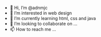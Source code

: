 - 👋 Hi, I’m @adnmjc
- 👀 I’m interested in web design
- 🌱 I’m currently learning html, css and java
- 💞️ I’m looking to collaborate on ...
- 📫 How to reach me ...

<!---
adnmjc/adnmjc is a ✨ special ✨ repository because its `README.md` (this file) appears on your GitHub profile.
You can click the Preview link to take a look at your changes.
--->
